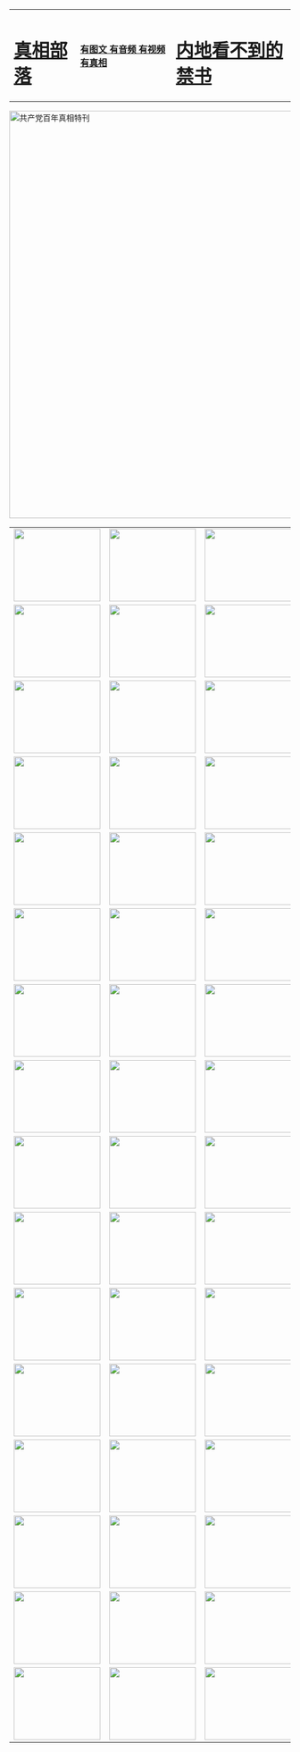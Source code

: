 <table>
<tr>

<td>
	<H1><a href="http://91.t13.25reps.com/zx/">真相部落</a></H1>
</td>
<td>
	<H4><a href="http://91.t13.25reps.com/zx/">有图文 有音频 有视频 有真相</a></H4>
</td>
<td>
	<H1><a href="http://91.t13.25reps.com/book/"> 内地看不到的禁书</a></H1>
</td>
</tr>
</table>

 <div ><a href="http://91.t13.25reps.com/zx/bngcd/"><img src="http://91.t13.25reps.com/zx/bngcd/gcdbnzx.jpg" width="730"  border="0" alt="共产党百年真相特刊"></a></div>

<table>
<tr>
	<td><a href="http://92.y63.modireaval.com/xtr/107/"><img  src ="http://92.y63.modireaval.com/pic/2017/02/107.jpg" width="155px" height="130px"></a></td>
	<td><a href="http://92.y63.modireaval.com/xtr/829/"><img src ="http://92.y63.modireaval.com/pic/2017/02/829.jpg" width="155px" height="130px"></a></td>
	<td><a href="http://92.y63.modireaval.com/xtr/69/"><img  src ="http://92.y63.modireaval.com/pic/2017/02/69.jpg" width="155px" height="130px"></a></td>
	<td><a href="http://92.y63.modireaval.com/xtr/99/"><img  src ="http://92.y63.modireaval.com/pic/2017/02/99.jpg" width="155px" height="130px"></a></td>
</tr>
<tr>
	<td><a href="http://92.y63.modireaval.com/xtr/40/"><img  src ="http://92.y63.modireaval.com/pic/2017/02/40.jpg" width="155px" height="130px"></a></td>
	<td><a href="http://92.y63.modireaval.com/xtr/20/"><img  src ="http://92.y63.modireaval.com/pic/2017/02/20.jpg" width="155px" height="130px"></a></td>
	<td><a href="http://92.y63.modireaval.com/xtr/81/"><img  src ="http://92.y63.modireaval.com/pic/2017/02/81.jpg" width="155px" height="130px"></a></td>
	<td><a href="http://92.y63.modireaval.com/xtr/2/"><img  src ="http://92.y63.modireaval.com/pic/2017/02/2.jpg" width="155px" height="130px"></a></td>
</tr>
<tr>
	<td><a href="http://92.y63.modireaval.com/xtr/86/"><img  src ="http://92.y63.modireaval.com/pic/2017/02/86.jpg" width="155px" height="130px"></a></td>
	<td><a href="http://92.y63.modireaval.com/xtr/109/"><img  src ="http://92.y63.modireaval.com/pic/2017/02/109.jpg" width="155px" height="130px"></a></td>
	<td><a href="http://92.y63.modireaval.com/xtr/1378/"><img  src ="http://92.y63.modireaval.com/pic/2017/02/1378.jpg" width="155px" height="130px"></a></td>
	<td><a href="http://92.y63.modireaval.com/xtr/57/"><img  src ="http://92.y63.modireaval.com/pic/2017/02/57.jpg" width="155px" height="130px"></a></td>
</tr>
<tr>
	<td><a href="http://92.y63.modireaval.com/xtr/1219/"><img  src ="http://92.y63.modireaval.com/pic/2017/02/1219.jpg" width="155px" height="130px"></a></td>
	<td><a href="http://92.y63.modireaval.com/xtr/1220/"><img  src ="http://92.y63.modireaval.com/pic/2017/02/1220.jpg" width="155px" height="130px"></a></td>
	<td><a href="http://92.y63.modireaval.com/xtr/1221/"><img  src ="http://92.y63.modireaval.com/pic/2017/02/1221.jpg" width="155px" height="130px"></a></td>
	<td><a href="http://92.y63.modireaval.com/xtr/51/"><img  src ="http://92.y63.modireaval.com/pic/2017/02/51.jpg" width="155px" height="130px"></a></td>
</tr>
<tr>
	<td><a href="http://92.y63.modireaval.com/xtr/1055/"><img  src ="http://92.y63.modireaval.com/pic/2017/02/1055.jpg" width="155px" height="130px"></a></td>
	<td><a href="http://92.y63.modireaval.com/xtr/611/"><img  src ="http://92.y63.modireaval.com/pic/2017/02/611.jpg" width="155px" height="130px"></a></td>
	<td><a href="http://92.y63.modireaval.com/xtr/1121/"><img  src ="http://92.y63.modireaval.com/pic/2017/02/1121.jpg" width="155px" height="130px"></a></td>
	<td><a href="http://92.y63.modireaval.com/xtr/610/"><img  src ="http://92.y63.modireaval.com/pic/2017/02/610.jpg" width="155px" height="130px"></a></td>
</tr>
<tr>
	<td><a href="http://92.y63.modireaval.com/xtr/1128/"><img  src ="http://92.y63.modireaval.com/pic/2017/02/1128.jpg" width="155px" height="130px"></a></td>
	<td><a href="http://92.y63.modireaval.com/xtr/1395/"><img  src ="http://92.y63.modireaval.com/pic/2017/02/1406.jpg" width="155px" height="130px"></a></td>
	<td><a href="http://92.y63.modireaval.com/xtr/1407/"><img  src ="http://92.y63.modireaval.com/pic/2017/02/1407.jpg" width="155px" height="130px"></a></td>
	<td><a href="http://92.y63.modireaval.com/xtr/934/"><img  src ="http://92.y63.modireaval.com/pic/2017/02/934.jpg" width="155px" height="130px"></a></td>
</tr>
<tr>
	<td><a href="http://92.y63.modireaval.com/xtr/641/"><img  src ="http://92.y63.modireaval.com/pic/2017/02/641.jpg" width="155px" height="130px"></a></td>
	<td><a href="http://92.y63.modireaval.com/xtr/949/"><img  src ="http://92.y63.modireaval.com/pic/2017/02/949.jpg" width="155px" height="130px"></a></td>
	<td><a href="http://92.y63.modireaval.com/xtr/112/"><img  src ="http://92.y63.modireaval.com/pic/2017/02/112.jpg" width="155px" height="130px"></a></td>
	<td><a href="http://92.y63.modireaval.com/xtr/812/"><img  src ="http://92.y63.modireaval.com/pic/2017/02/812.jpg" width="155px" height="130px"></a></td>
</tr>
<tr>
	<td><a href="http://92.y63.modireaval.com/xtr/103/"><img  src ="http://92.y63.modireaval.com/pic/2017/02/103.jpg" width="155px" height="130px"></a></td>
	<td><a href="http://92.y63.modireaval.com/xtr/3/"><img  src ="http://92.y63.modireaval.com/pic/2017/02/3.jpg" width="155px" height="130px"></a></td>
	<td><A href="http://92.y63.modireaval.com/mp4/zx/2015/11/Lkmtt.mp4" target="_blank" title="莲开满天庭"><img  src="http://92.y63.modireaval.com/pic/2015/11/Lkmtt3480_jssor.jpg"  width="155px" height="130px"></A></td>
	<td><A href="http://92.y63.modireaval.com/mp4/zx/2015/11/2013513.mp4" target="_blank" title="飞旋的法轮"><img  src="http://92.y63.modireaval.com/pic/2015/11/falun480_jssor.jpg"  width="155px" height="130px"></A></td>
</tr>
<tr>
	<td><A href="http://92.y63.modireaval.com/mp4/zx/2015/11/NYParade.mp4" target="_blank" title="2004年4月10日法轮功纽约大游行"><img  src="http://92.y63.modireaval.com/pic/2015/11/nyparade480_jssor.jpg"  width="155px" height="130px"></A></td>
	<td><A href="http://92.y63.modireaval.com/mp4/news617/2015/05/WEB_s28093.mp4" target="_blank" title="2015年世界法轮大法日特别报导"><img  src="http://92.y63.modireaval.com/pic/2015/11/p6752711a666997037_jssor.jpg"  width="155px" height="130px"></A></td>
	<td><A href="http://92.y63.modireaval.com/mp4/news829/2015/11/30211_326650.mp4" target="_blank" title="沧州绑架案连审四天 民众抹泪称审好人"><img  src="http://92.y63.modireaval.com/pic/2015/11/changzhou2480_jssor.jpg"  width="155px" height="130px"></A></td>
	<td><A href="http://92.y63.modireaval.com/mp4/mhph/2015/10/changzhou.mp4" target="_blank" title="沧州真相--狮城血泪"><img  src="http://92.y63.modireaval.com/pic/2015/11/changzhou480_jssor.jpg"  width="155px" height="130px"></A></td>
</tr>
<tr>
	<td><A href="http://92.y63.modireaval.com/mp4/mhjd/mhjd_55.mp4" target="_blank" title="正义律师与无罪辩护"><img  src="http://92.y63.modireaval.com/pic/2015/11/wzbh480_jssor.jpg"  width="155px" height="130px"></A></td>
	<td><A href="http://92.y63.modireaval.com/mp4/zx/2015/11/layerkcs.mp4" target="_blank" title="中国的良心--高智晟律师"><img  src="http://92.y63.modireaval.com/pic/2015/11/layerkcs2480_jssor.jpg"  width="155px" height="130px"></A></td>
	<td><A href="http://92.y63.modireaval.com/mp4/mhph/2015/10/szxl.mp4" target="_blank" title="神州血泪--北京、大庆、广东、哈尔滨"><img  src="http://92.y63.modireaval.com/pic/2015/11/szxl480_jssor.jpg"  width="155px" height="130px"></A></td>
	<td><A href="http://92.y63.modireaval.com/mp4/zx/2015/11/TangShanFFXS.mp4" target="_blank" title="真相纪录片：凤凰新生"><img  src="http://92.y63.modireaval.com/pic/2015/11/fhxs2480_jssor.jpg"  width="155px" height="130px"></A></td>
</tr>
<tr>
	<td><A href="http://92.y63.modireaval.com/mp4/zx/2015/11/jidong.mp4" target="_blank" title="冀东监狱的罪恶"><img  src="http://92.y63.modireaval.com/pic/2015/11/jidong480_jssor.jpg"  width="155px" height="130px"></A></td>
	<td><A href="http://92.y63.modireaval.com/mp4/mhph/2015/10/tangshan.mp4" target="_blank" title="凤凰血泪"><img  src="http://92.y63.modireaval.com/pic/2015/11/tangshan480_jssor.jpg"  width="155px" height="130px"></A>
					</div></td>
	<td>	<A href="http://92.y63.modireaval.com/mp4/mhph/2015/10/zfxtzxl.mp4" target="_blank" title="政法系统罪行录--唐山篇"><img  src="http://92.y63.modireaval.com/pic/2015/11/zfxtzxl480_jssor.jpg"  width="155px" height="130px"></A></td>
	<td><A href="http://92.y63.modireaval.com/mp4/mhph/2015/10/QDBG.mp4" target="_blank" title="青岛悲歌"><img  src="http://92.y63.modireaval.com/pic/2015/10/qdbg2480_jssor.jpg"  width="155px" height="130px"></A></td>
</tr>
<tr>
	<td><A href="http://92.y63.modireaval.com/mp4/mhph/2015/10/huludao.mp4" target="_blank" title="葫芦岛永恒的见证"><img  src="http://92.y63.modireaval.com/pic/2015/10/huludao480_jssor.jpg"  width="155px" height="130px"></A></td>
	<td><A href="http://92.y63.modireaval.com/mp4/mhph/2015/10/qbzx.mp4" target="_blank" title="湖畔泉边听真相-济南泉城的传奇"><img  src="http://92.y63.modireaval.com/pic/2015/10/hupan480_jssor.jpg"  width="155px" height="130px"></A></td>
	<td><A href="http://92.y63.modireaval.com/mp4/mhph/2015/10/baoding_dvd_v2.mp4" target="_blank" title="燕赵悲歌"><img  src="http://92.y63.modireaval.com/pic/2015/10/yzbg480_jssor.jpg"  width="155px" height="130px"></A></td>
	<td><A href="http://92.y63.modireaval.com/mp4/zx/2015/11/meihuashi_complete_ED2.0.mp4" target="_blank" title="梅花诗完整版"><img  src="http://92.y63.modireaval.com/pic/2015/11/mhs480_jssor.jpg"  width="155px" height="130px"></A></td>
</tr>
<tr>
	<td><A href="http://92.y63.modireaval.com/mp4/zx/2015/11/fengbei512k.mp4" target="_blank" title="丰碑"><img  src="http://92.y63.modireaval.com/pic/2015/11/fongbei480_jssor.jpg"  width="155px" height="130px"></A></td>
	<td><A href="http://92.y63.modireaval.com/mp4/zx/2015/11/fytdxComplete.mp4" target="_blank" title="风雨天地行全集"><img  src="http://92.y63.modireaval.com/pic/2015/11/fytdxWhite480_jssor.jpg"  width="155px" height="130px"></A></td>
	<td><A href="http://92.y63.modireaval.com/mp4/zx/2015/11/JianZheng.mp4" target="_blank" title="见证"><img  src="http://92.y63.modireaval.com/pic/2015/11/witness480_jssor.jpg"  width="155px" height="130px"></A></td>
	<td><A href="http://92.y63.modireaval.com/mp4/mhph/2015/10/hcym.mp4" target="_blank" title="红朝阴谋"><img  src="http://92.y63.modireaval.com/pic/2015/10/hcym480_jssor.jpg"  width="155px" height="130px"></A></td>
</tr>
<tr>
	<td><A href="http://92.y63.modireaval.com/mp4/zx/2015/11/zfzxPalV3.mp4" target="_blank" title="是自焚还是骗局"><img  src="http://92.y63.modireaval.com/pic/2015/11/zfzx4805_jssor.jpg"  width="155px" height="130px"></A></td>
	<td><A href="http://92.y63.modireaval.com/mp4/zx/2015/11/lsdspMsyTd.mp4" target="_blank" title="历史的审判"><img  src="http://92.y63.modireaval.com/pic/2015/11/lsdsp480_jssor.jpg"  width="155px" height="130px"></A></td>
	<td><A href="http://92.y63.modireaval.com/mp4/news886/2015/11/concat886.mp4" target="_blank" title="一周全球控告江泽民"><img  src="http://92.y63.modireaval.com/pic/2015/11/news886480_jssor.jpg"  width="155px" height="130px"></A></td>
	<td><A href="http://92.y63.modireaval.com/mp4/news1378/2014/08/CQSD_s0_e4_v2_i0-CQSD_4-video.mp4" target="_blank" title="欧洲的抉择"><img  src="http://92.y63.modireaval.com/pic/2015/11/p5143421a564166643-ss_jssor.jpg"  width="155px" height="130px"></A></td>
</tr>
<tr>
	<td><A href="http://92.y63.modireaval.com/mp4/zx/2015/11/hk20150720parade.mp4" target="_blank" title="港法轮功反迫害大游行 大陆游客震撼"><img  src="http://92.y63.modireaval.com/pic/2015/11/281098-ss_jssor.jpg"  width="155px" height="130px"></A></td>
	<td><A href="http://92.y63.modireaval.com/mp4/zx/2015/11/20150720hkParade512k.mp4" target="_blank" title="香港法轮功720游行声援诉江潮"><img  src="http://92.y63.modireaval.com/pic/2015/11/2015720parade480_jssor.jpg"  width="155px" height="130px"></A></td>
	<td><A href="http://92.y63.modireaval.com/mp4/zx/2015/11/hktdc512.mp4" target="_blank" title="香港退党潮"><img  src="http://92.y63.modireaval.com/pic/2015/11/hktdc480_jssor.jpg"  width="155px" height="130px"></A></td>
	<td><A href="http://92.y63.modireaval.com/mp4/news413/2015/11/concat413.mp4" target="_blank" title="本月退党精选"><img  src="http://92.y63.modireaval.com/pic/2015/11/tuidang480_jssor.jpg"  width="155px" height="130px"></A></td>
</tr>
<tr>
	<td><A href="http://92.y63.modireaval.com/mp4/news823/2015/11/TSZG_British_1_QA_A_TSZG-61-1_XinHaoNianZuoZh_P617180.mp4" target="_blank" title="辛灏年：纪念《九评共产党》发表十周年演讲"><img  src="http://92.y63.modireaval.com/pic/2015/11/xhn9p10480_jssor.jpg"  width="155px" height="130px"></A></td>
	<td><A href="http://92.y63.modireaval.com/mp4/news57/2015/11/JPGCD8.mp4" target="_blank" title="【九评之八】评中国共产党的邪教本质"><img  src="http://92.y63.modireaval.com/pic/2015/11/9pkcd8p480_jssor.jpg"  width="155px" height="130px"></A></td>
	<td><A href="http://92.y63.modireaval.com/mp4/other/kao.Chih.Sheng_story.mp4"  target="_blank" title="超越恐惧:高智晟的故事"				style="font-size:20px;"><img src="http://92.y63.modireaval.com/pic/2016/12/GZS201408070902.jpg"  width="155px" height="130px">
						</A></td>
	<td><A href="http://92.y63.modireaval.com/mp4/zx/2016/11/oh10yearsInv.mp4"  target="_blank" title="纪录片《活摘 十年调查》完整版" style="font-size:20px;"><img src="http://92.y63.modireaval.com/pic/2016/11/10yearsOHinv.jpg"  width="155px" height="130px">
						</A></td>
</tr>
</table>


